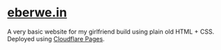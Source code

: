 # [eberwe.in](https://eberwe.in)
A very basic website for my girlfriend build using plain old HTML + CSS. Deployed using [Cloudflare Pages](https://pages.cloudflare.com/).
